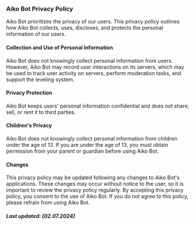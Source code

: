 <h3>Aiko Bot Privacy Policy</h3>
<p>Aiko Bot prioritizes the privacy of our users. This privacy policy outlines how Aiko Bot collects, uses, discloses, and protects the personal information of our users.</p>

<h4>Collection and Use of Personal Information</h4>
<p>Aiko Bot does not knowingly collect personal information from users. However, Aiko Bot may record user interactions on its servers, which may be used to track user activity on servers, perform moderation tasks, and support the leveling system.</p>

<h4>Privacy Protection</h4>
<p>Aiko Bot keeps users' personal information confidential and does not share, sell, or rent it to third parties.</p>

<h4>Children's Privacy</h4>
<p>Aiko Bot does not knowingly collect personal information from children under the age of 13. If you are under the age of 13, you must obtain permission from your parent or guardian before using Aiko Bot.</p>

<h4>Changes</h4>
<p>This privacy policy may be updated following any changes to Aiko Bot's applications. These changes may occur without notice to the user, so it is important to review the privacy policy regularly.
By accepting this privacy policy, you consent to the use of Aiko Bot. If you do not agree to this policy, please refrain from using Aiko Bot.</p>

<h5>Last updated: [02.07.2024]</h5>
